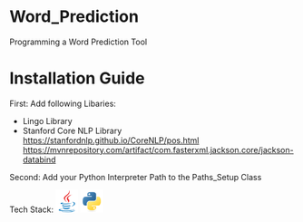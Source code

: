 # Word_Prediction
Programming a Word Prediction Tool


#  Installation Guide
First: Add following Libaries:
- Lingo Library 
- Stanford Core NLP Library https://stanfordnlp.github.io/CoreNLP/pos.html
https://mvnrepository.com/artifact/com.fasterxml.jackson.core/jackson-databind

Second: Add your Python Interpreter Path to the Paths_Setup Class


Tech Stack:
<a href="https://www.java.com" target="_blank" rel="noreferrer"> <img src="https://raw.githubusercontent.com/devicons/devicon/master/icons/java/java-original.svg" alt="java" width="40" height="40"/></a>
<a href="https://www.python.org" target="_blank" rel="noreferrer"> <img src="https://raw.githubusercontent.com/devicons/devicon/master/icons/python/python-original.svg" alt="python" width="40" height="40"/> </a>
